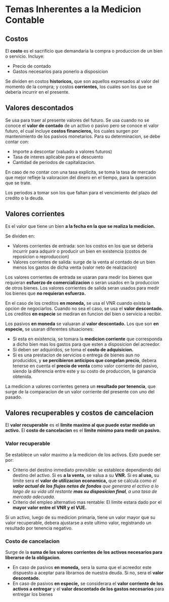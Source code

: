 # Temas Inherentes a la Medicion Contable

## Costos

El **costo** es el sacrificio que demandaria la compra o produccion de un bien o servicio. Incluye:

- Precio de contado
- Gastos necesarios para ponerlo a disposicion

Se dividen en costos **historicos,** que son aquellos expresados al valor del momento de la compra; y costos **corrientes,** los cuales son los que se deberia incurrir en el presente.

## Valores descontados

Se usa para traer al presente valores del futuro. Se usa cuando no se conoce el **valor de contado** de un activo o pasivo pero se conoce el valor futuro, el cual incluye **costos financieros,** los cuales surgen por mantenimiento de los pasivos monetarios. Para su determinacion, se debe contar con:

- Importe a descontar \(valuado a valores futuros)
- Tasa de interes aplicable para el descuento
- Cantidad de periodos de capitalizacion.

En caso de no contar con una tasa explicita, se toma la tasa de mercado que mejor refleje la valoracion del dinero en el tiempo, para la operacion que se trate.

Los periodos a tomar son los que faltan para el vencimiento del plazo del credito o la deuda.

## Valores corrientes

Es el valor que tiene un bien **a la fecha en la que se realiza la medicion.**

Se dividen en:

- Valores corrientes de entrada: son los costos en los que se deberia incurrir para adquirir o producir un bien en existencia \(costos de reposicion o reproduccion)
- Valores corrientes de salida: surge de la venta al contado de un bien menos los gastos de dicha venta \(valor neto de realizacion)

Los valores corrientes de entrada se usaran para medir los bienes que requieran **esfuerzo de comercializacion** o seran usados en la produccion de otros bienes. Los valores corrientes de salida seran usados para medir los bienes que **no requieran esfuerzo.**

En el caso de los creditos **en moneda,** se usa el VNR cuando exista la opcion de negociarlos. Cuando no sea el caso, se usa el **valor descontado.** Los creditos **en especie** se mediran en funcion del bien o servicio a recibir.

Los pasivos **en moneda** se valuaran al **valor descontado.** Los que son **en especie,** se usaran diferentes situaciones:

- Si esta en existencia, se tomara la **medicion corriente** que corresponda a dicho bien mas los gastos para que esten a disposicion del acreedor.
- Si deben ser adquiridos, se toma el **costo de adquisicion.**
- Si es una prestacion de servicios o entrega de bienes aun no producidos, y **se percibieron anticipos que congelan precio**, debera tenerse en cuenta el **precio de venta** como valor corriente del pasivo, siendo la diferencia entre este y su costo de produccion, la ganancia obtenida.

La medicion a valores corrientes genera un **resultado por tenencia**, que surge de la comparacion de un valor corriente del presente con uno del pasado.

## Valores recuperables y costos de cancelacion

El **valor recuperable** es el **limite maximo al que puede estar medido un activo.** El **costo de cancelacion** es el **limite minimo para medir un pasivo.**

### Valor recuperable

Se establece un valor maximo a la medicion de los activos. Esto puede ser por:

- Criterio del destino inmediato previsible: se establece dependiendo del destino del activo. Si es **a la venta,** se valua a su **VNR.** Si es **al uso,** su limite sera el **valor de utilizacion economica,** que se calcula como *el __valor actual de los flujos netos de fondos__ que generara el activo a lo largo de su vida util restante __mas su disposicion final__, a una tasa de mercado adecuada.*
- Criterio del empleo alternativo mas rentable: El limite estara dado por el **mayor valor entre el VNR y el VUE.**

Si un activo, luego de su medicion primaria, tiene un valor mayor que su valor recuperable, debera ajustarse a este ultimo valor, registrando un resultado por tenencia negativo.

### Costo de cancelacion

Surge de la **suma de los valores corrientes de los activos necesarios para liberarse de la obligacion.**

- En caso de pasivos **en moneda,** sera la suma que el acreedor este dispuesto a aceptar para librarnos de nuestra deuda. Si no, sera el **valor descontado.**
- En caso de pasivos **en especie,** se considerara el **valor corriente de los activos a entregar** y el **valor descontado de los gastos necesarios** para entregar los bienes
